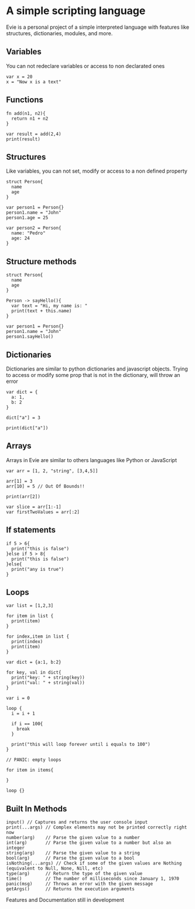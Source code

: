 # A simple scripting language

Evie is a personal project of a simple interpreted language with features like structures, dictionaries, modules, and more.

## Variables
You can not redeclare variables or access to non declarated ones
```
var x = 20
x = "Now x is a text"
```

## Functions
```
fn add(n1, n2){
  return n1 + n2
}

var result = add(2,4)
print(result)
```

## Structures
Like variables, you can not set, modify or access to a non defined property
```
struct Person{
  name
  age
}

var person1 = Person{}
person1.name = "John"
person1.age = 25

var person2 = Person{
  name: "Pedro"
  age: 24
}
```

## Structure methods
```
struct Person{
  name
  age
}

Person -> sayHello(){
  var text = "Hi, my name is: "
  print(text + this.name)
}

var person1 = Person{}
person1.name = "John"
person1.sayHello()
```

## Dictionaries
Dictionaries are similar to python dictionaries and javascript objects.
Trying to access or modify some prop that is not in the dictionary, will throw an error
```
var dict = {
  a: 1,
  b: 2
}

dict["a"] = 3

print(dict["a"])

```
## Arrays
Arrays in Evie are similar to others languages like Python or JavaScript
```
var arr = [1, 2, "string", [3,4,5]]

arr[1] = 3
arr[10] = 5 // Out Of Bounds!!

print(arr[2])

var slice = arr[1:-1]
var firstTwoValues = arr[:2]
```

## If statements
```
if 5 > 6{
  print("this is false")
}else if 5 > 8{
  print("this is false")
}else{
  print("any is true")
}
```
## Loops
```
var list = [1,2,3]

for item in list {
  print(item)
}

for index,item in list {
  print(index)
  print(item)
}

var dict = {a:1, b:2}

for key, val in dict{
  print("key: " + string(key))
  print("val: " + string(val))
}

var i = 0

loop {
  i = i + 1
  
  if i == 100{
    break
  }
  
  print("this will loop forever until i equals to 100")
}

// PANIC: empty loops

for item in items{

}   

loop {}

```

## Built In Methods
```
input() // Captures and returns the user console input
print(...args) // Complex elements may not be printed correctly right now
number(arg)    // Parse the given value to a number
int(arg)       // Parse the given value to a number but also an integer
string(arg)    // Parse the given value to a string
bool(arg)      // Parse the given value to a bool
isNothing(...args) // Check if some of the given values are Nothing (equivalent to Null, None, Nill, etc)
type(arg)      // Return the type of the given value
time()         // The number of milliseconds since January 1, 1970
panic(msg)     // Throws an error with the given message
getArgs()      // Returns the execution arguments
```

Features and Documentation still in development